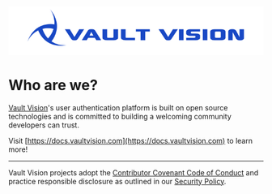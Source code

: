 [![Vault Vision Logo](https://raw.githubusercontent.com/vaultvision/.github/main/profile/img/vault-vision-logo-dark-blue-all-blue.svg)](https://vaultvision.com)


# Who are we?

[Vault Vision](https://docs.vaultvision.com)'s user authentication platform is built on open source technologies and is committed to building a welcoming community developers can trust.

Visit [https://docs.vaultvision.com](https://docs.vaultvision.com) to learn more!

----

Vault Vision projects adopt the [Contributor Covenant Code of Conduct](https://github.com/vaultvision/.github/blob/main/CODE_OF_CONDUCT.md) and practice responsible disclosure as outlined in our [Security Policy](https://github.com/vaultvision/.github/blob/main/SECURITY.md).
